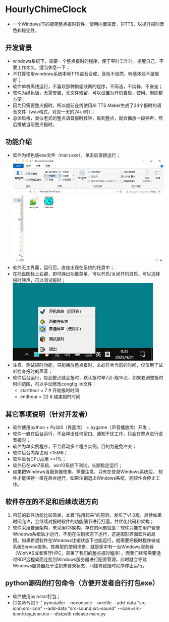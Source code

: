 # HourlyChimeClock
- 一个Windows下的极简整点报时软件，使用内置语音，非TTS，以提升报时音色和稳定性。

## 开发背景
- windows系统下，需要一个整点报时的程序，便于平时工作时，提醒自己，不要工作太久，适当休息一下；
- 不打算使用windows系统本地TTS语音合成，音色不自然，听感体验不是很好；
- 软件单机离线运行，不喜欢那种偷偷联网的程序，不简洁，不纯粹，不安全；
- 软件为绿色版，无需安装，无文件残留，可以设置为开机自启，使用、删除都方便；
- 因为只需要整点报时，所以提前在线使用AI TTS Maker生成了24个报时的语音文件（wav格式，对应一天的24小时）；
- 总体风格，类似老式的整点语音报时挂钟，每到整点，就会播放一段钟声，然后播放当前整点报时。

## 功能介绍
- 软件为绿色版exe文件（main.exe），单击后直接运行；
![软件截图1](src-screenshot/2025-04-21_003503.jpg)
- 软件无主界面，运行后，直接出现在系统的托盘中；
- 在托盘图标上右键，即可弹出功能菜单，可以开启/关闭开机自启，可以选择报时钟声，可以测试报时；
![软件截图2](src-screenshot/2025-04-21_003545.jpg)
- 注意，测试报时功能，只能播放整点报时，未必符合当前的时间，仅仅用于试听检查报时的声音；
- 软件后台运行，每到整点就会报时，默认报时早7点-晚10点，如果要调整报时时间范围，可以手动修改congfig.ini文件：
	- starthour = 7	# 开始报时时间
	- endhour = 22	# 结束报时时间
	
## 其它事项说明（针对开发者）
- 软件使用python + PyQt5（界面库） + pygame（声音播放库）开发；
- 软件一直在后台运行，不会弹出任何窗口、通知干扰工作，只会在整点进行语音报时；
- 软件为单实例程序，不会启动多个程序实例，目的为避免冲突；
- 软件后台内存占用 <15MB；
- 软件后台CPU占用 <<1%；
- 软件已在win7系统、win10系统下测试，长期稳定运行；
- 如果把Windows当服务器使用，需要注意，只有在登录Windows系统后， 软件才能保持一直在后台运行，如果注销退出Windows系统，则软件会停止工作。

## 软件存在的不足和后续改进方向
1. 目前的软件功能比较简单，本着“先用起来”的原则，发布了v1.0版，后续如果时间允许，会继续对报时软件的功能细节进行打磨，并优化代码和架构；
2. 软件采用普通架构，未采用CS架构，存在的问题就是：软件只能在用户登录Windows系统后才运行，不能在注销状态下运行，这是图形界面软件的局限。如果希望软件在Windows注销状态下也能运行，就需要把报时程序做成系统Service服务。其典型的使用场景，就是家中有一台Windows服务器（WinNAS或者客厅HPC，部署了我们的整点报时程序），而我们经常需要通过RDP远程桌面连接到Windows服务器进行配置管理，此时就会导致Windows服务器处于注销未登录状态，间接导致报时程序停止运行。

## python源码的打包命令（方便开发者自行打包exe）
- 软件使用pyinstall打包；
- 打包命令如下：pyinstaller --noconsole --onefile --add-data "src-icon;src-icon" --add-data "src-sound;src-sound" --icon=src-icon/tray_icon.ico --distpath release main.py
